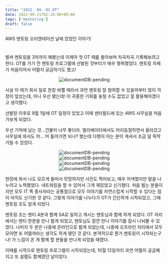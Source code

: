 ```yaml
---
title: "2022. 09. 01 OT"
date: 2022-09-21T02:18:00+09:00
tags: ['mentoring']
draft: false
---
```

AWS 멘토링 오리엔테이션 날에 있었던 이야기!
<!--more--> 

#
벌써 멘토링을 3차까지 해봤는데 이제야 첫 OT 때를 돌아보며 차곡차곡 기록해보려고 한다.
OT를 가기 전 멘토링 프로그램에 선발된 것부터가 매우 행복했었다. 멘토링 자체가 처음이어서 어떨지 궁금하기도 했고!

<div style="text-align:center">
    <img src="/images/mentoring/aws-mentoring-0.png" alt="documentDB-pending" />
</div>

사실 이 때가 회사 일로 한창 바쁠 때라서 과연 멘토링 잘 참여할 수 있을까부터 많이 걱정이 앞섰는데, 아니 우선 됐는데! 
이 귀중한 기회를 놓칠 수도 없었고 잘 활용해야겠다고 생각했다.

선발된 이후로 9월 1일에 OT 일정이 있었고 이때 센터필드에 있는 AWS 사무실을 처음 가보게 되었다.

우선 기억에 남는 것...건물이 너무 좋더라. 
엘리베이터에서도 어리둥절하면서 올라갔고 사무실에 와서도 어... 어 들어가면 되나? 했는데 다행히 아는 분이 계셔서 조금 덜 뚝딱거릴 수 있었다.

<div style="text-align:center">
    <img src="/images/mentoring/aws-mentoring-1.jpeg" alt="documentDB-pending" />
</div>
<div style="text-align:center">
    <img src="/images/mentoring/aws-mentoring-2.jpeg" alt="documentDB-pending" />
</div>
<div style="text-align:center">
    <img src="/images/mentoring/aws-mentoring-3.jpeg" alt="documentDB-pending" />
</div>
<div style="text-align:center">
    <img src="/images/mentoring/aws-mentoring-4.jpeg" alt="documentDB-pending" />
</div>

현장에 와서 나도 모르게 들떠서 민망하지만 사진도 찍어보고, 매우 어색했지만 말을 나누려고 노력했었다. 
네트워킹을 할 수 있어서 그게 재밌었고 신기했다. 
처음 뵙는 분들이지만 모두 IT 쪽 종사자라는 공통점으로 모두 이야기를 자연스럽게 시작할 수 있다는 점이 아직도 신기한 것 같다. 
그렇게 이야기를 나누다가 OT가 간단하게 시작되었고, 그때 멘토링 조도 알게 되었다.

멘토링 조는 멘티 4분과 함께 SA로 일하고 계시는 멘토님과 함께 하게 되었다. 
OT 자리에서는 멘티 한분을 만나 뵙게 되었고, 멘토님도 잠깐 만나 이야기를 잠시 나눠볼 수 있었다. 
나머지 두 분은 나중에 온라인으로 뵙게 되었는데, 나중에 오프라인 자리에서 모두 모이면 또 어떨까라는 생각도 하게 됐던 것 같다. 
본격적으로 뭔가 멘토링이 시작되는구나! 가 느낌이 온 게 함께 할 분들을 만나게 되었을 때였다.

이때를 시작으로 멘토링 프로그램이 시작되었는데, 10월 12일까지 과연 어떨지 궁금해지고 또 설렘도 함께였던 날이었다. 